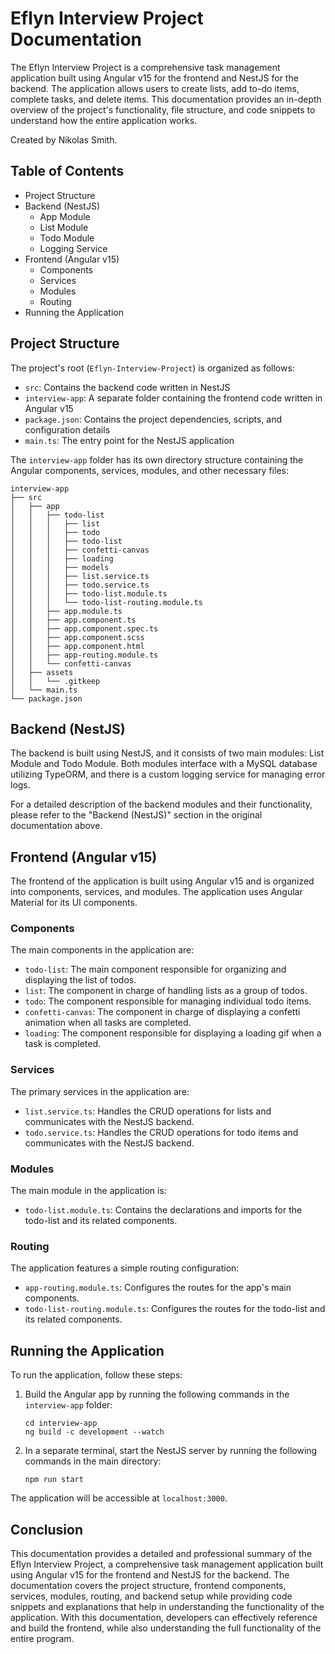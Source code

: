 # Eflyn Interview Project Documentation

The Eflyn Interview Project is a comprehensive task management application built using Angular v15 for the frontend and NestJS for the backend. The application allows users to create lists, add to-do items, complete tasks, and delete items. This documentation provides an in-depth overview of the project's functionality, file structure, and code snippets to understand how the entire application works.

Created by Nikolas Smith.

## Table of Contents

- Project Structure
- Backend (NestJS)
  - App Module
  - List Module
  - Todo Module
  - Logging Service
- Frontend (Angular v15)
  - Components
  - Services
  - Modules
  - Routing
- Running the Application

## Project Structure

The project's root (`Eflyn-Interview-Project`) is organized as follows:

- `src`: Contains the backend code written in NestJS
- `interview-app`: A separate folder containing the frontend code written in Angular v15
- `package.json`: Contains the project dependencies, scripts, and configuration details
- `main.ts`: The entry point for the NestJS application

The `interview-app` folder has its own directory structure containing the Angular components, services, modules, and other necessary files:

```
interview-app
├── src
│   ├── app
│   │   ├── todo-list
│   │   │   ├── list
│   │   │   ├── todo
│   │   │   ├── todo-list
│   │   │   ├── confetti-canvas
│   │   │   ├── loading
│   │   │   ├── models
│   │   │   ├── list.service.ts
│   │   │   ├── todo.service.ts
│   │   │   ├── todo-list.module.ts
│   │   │   └── todo-list-routing.module.ts
│   │   ├── app.module.ts
│   │   ├── app.component.ts
│   │   ├── app.component.spec.ts
│   │   ├── app.component.scss
│   │   ├── app.component.html
│   │   ├── app-routing.module.ts
│   │   └── confetti-canvas
│   ├── assets
│   │   └── .gitkeep
│   └── main.ts
└── package.json
```

## Backend (NestJS)

The backend is built using NestJS, and it consists of two main modules: List Module and Todo Module. Both modules interface with a MySQL database utilizing TypeORM, and there is a custom logging service for managing error logs.

For a detailed description of the backend modules and their functionality, please refer to the "Backend (NestJS)" section in the original documentation above.

## Frontend (Angular v15)

The frontend of the application is built using Angular v15 and is organized into components, services, and modules. The application uses Angular Material for its UI components.

### Components

The main components in the application are:

- `todo-list`: The main component responsible for organizing and displaying the list of todos.
- `list`: The component in charge of handling lists as a group of todos.
- `todo`: The component responsible for managing individual todo items.
- `confetti-canvas`: The component in charge of displaying a confetti animation when all tasks are completed.
- `loading`: The component responsible for displaying a loading gif when a task is completed.

### Services

The primary services in the application are:

- `list.service.ts`: Handles the CRUD operations for lists and communicates with the NestJS backend.
- `todo.service.ts`: Handles the CRUD operations for todo items and communicates with the NestJS backend.

### Modules

The main module in the application is:

- `todo-list.module.ts`: Contains the declarations and imports for the todo-list and its related components.

### Routing

The application features a simple routing configuration:

- `app-routing.module.ts`: Configures the routes for the app's main components.
- `todo-list-routing.module.ts`: Configures the routes for the todo-list and its related components.

## Running the Application

To run the application, follow these steps:

1. Build the Angular app by running the following commands in the `interview-app` folder:
   ```
   cd interview-app
   ng build -c development --watch
   ```
2. In a separate terminal, start the NestJS server by running the following commands in the main directory:
   ```
   npm run start
   ```

The application will be accessible at `localhost:3000`.

## Conclusion

This documentation provides a detailed and professional summary of the Eflyn Interview Project, a comprehensive task management application built using Angular v15 for the frontend and NestJS for the backend. The documentation covers the project structure, frontend components, services, modules, routing, and backend setup while providing code snippets and explanations that help in understanding the functionality of the application. With this documentation, developers can effectively reference and build the frontend, while also understanding the full functionality of the entire program.
